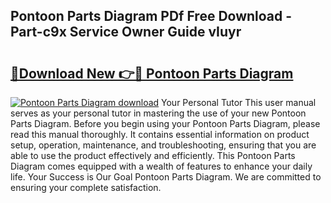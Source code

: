 ## Pontoon Parts Diagram PDf Free Download - Part-c9x Service Owner Guide vIuyr

# <h2><a href="http://dfihov.blite.top/?on=Pontoon+Parts+Diagram">🔗Download New 👉🔴 Pontoon Parts Diagram</a></h2>

[![Pontoon Parts Diagram download](https://i.imgur.com/lujVjoI.png)](http://dfihov.blite.top/?on=Pontoon+Parts+Diagram)
Your Personal Tutor This user manual serves as your personal tutor in mastering the use of your new Pontoon Parts Diagram. Before you begin using your Pontoon Parts Diagram, please read this manual thoroughly. It contains essential information on product setup, operation, maintenance, and troubleshooting, ensuring that you are able to use the product effectively and efficiently. This Pontoon Parts Diagram comes equipped with a wealth of features to enhance your daily life. Your Success is Our Goal Pontoon Parts Diagram. We are committed to ensuring your complete satisfaction.
